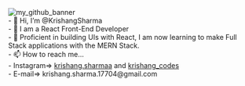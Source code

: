 <img src="https://cdn.discordapp.com/attachments/882108871139811390/940320302561361940/SPRK_default_preset_name_custom_1.png" alt="my_github_banner" />
<br />
- 👋 Hi, I’m @KrishangSharma <br />
- 👀 I am a React Front-End Developer <br />
- 🌱 Proficient in building UIs with React, I am now learning to make Full Stack applications with the MERN Stack. <br />
- 📫 How to reach me... <br />
- Instagram=> <a href="https://instagram.com/krishang.sharmaa" target="_blank">krishang.sharmaa</a> and <a href="https://instagram.com/krishang_codes" target="_blank">krishang_codes</a> <br />
- E-mail=> krishang.sharma.17704@gmail.com <br>


<!---
KrishangSharma/KrishangSharma is a ✨ special ✨ repository because its `README.md` (this file) appears on your GitHub profile.
You can click the Preview link to take a look at your changes.
--->
